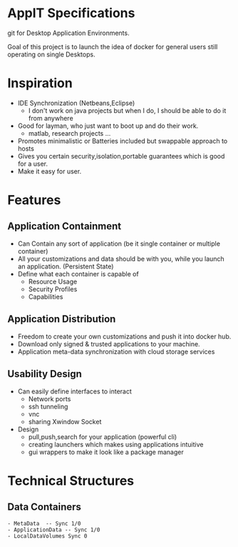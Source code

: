 AppIT Specifications
=== 
git for Desktop Application Environments.

Goal of this project is to launch the idea of docker for general users still operating on single Desktops.   

# Inspiration 
- IDE Synchronization (Netbeans,Eclipse)
	- I don't work on java projects but when I do, I should be able to do it from anywhere
- Good for layman, who just want to boot up and do their work. 
	- matlab, research projects ... 
- Promotes minimalistic or Batteries included but swappable approach to hosts 
- Gives you certain security,isolation,portable guarantees which is good for a user. 
- Make it easy for user.

# Features  
## Application Containment 
- Can Contain any sort of application (be it single container or multiple container)
- All your customizations and data should be with you, while you launch an application. (Persistent State)
- Define what each container is capable of 
	- Resource Usage 
	- Security Profiles 
	- Capabilities 

## Application Distribution 
- Freedom to create your own customizations and push it into docker hub. 
- Download only signed & trusted applications to your machine. 
- Application meta-data synchronization with cloud storage services 

## Usability Design 
- Can easily define interfaces to interact
	- Network ports 
	- ssh tunneling 
	- vnc 
	- sharing Xwindow Socket 
- Design 
	- pull,push,search for your application (powerful cli)
	- creating launchers which makes using applications intuitive 
	- gui wrappers to make it look like a package manager  	

# Technical Structures 
## Data Containers 
	- MetaData  -- Sync 1/0
	- ApplicationData -- Sync 1/0
	- LocalDataVolumes Sync 0 
